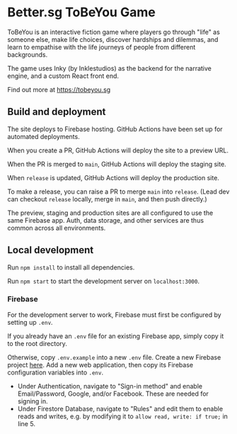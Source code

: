 # Better.sg ToBeYou Game

ToBeYou is an interactive fiction game where players go through "life" as someone else, make life choices, discover hardships and dilemmas, and learn to empathise with the life journeys of people from different backgrounds.

The game uses Inky (by Inklestudios) as the backend for the narrative engine, and a custom React front end.

Find out more at https://tobeyou.sg

## Build and deployment
The site deploys to Firebase hosting. GitHub Actions have been set up for automated deployments.

When you create a PR, GitHub Actions will deploy the site to a preview URL.

When the PR is merged to `main`, GitHub Actions will deploy the staging site.

When `release` is updated, GitHub Actions will deploy the production site. 

To make a release, you can raise a PR to merge `main` into `release`. (Lead dev can checkout `release` locally, merge in `main`, and then push directly.)

The preview, staging and production sites are all configured to use the same Firebase app. Auth, data storage, and other services are thus common across all environments.

## Local development

Run `npm install` to install all dependencies.

Run `npm start` to start the development server on `localhost:3000`.

### Firebase

For the development server to work, Firebase must first be configured by setting up `.env`.

If you already have an `.env` file for an existing Firebase app, simply copy it to the root directory.

Otherwise, copy `.env.example` into a new `.env` file.
Create a new Firebase project [here](https://console.firebase.google.com/).
Add a new web application, then copy its Firebase configuration variables into `.env`.
- Under Authentication, navigate to "Sign-in method" and enable Email/Password, Google, and/or Facebook. These are needed for signing in.
- Under Firestore Database, navigate to "Rules" and edit them to enable reads and writes, e.g. by modifying it to `allow read, write: if true;` in line 5.

